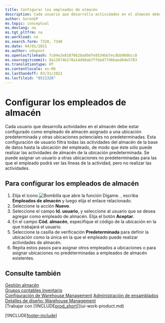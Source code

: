 ```yaml
---
title: Configurar los empleados de almacén
description: Cada usuario que desarrolla actividades en el almacén debe estar configurado como empleado de almacén asignado a una ubicación predeterminada y otras ubicaciones potenciales no predeterminadas.
author: SorenGP
ms.topic: conceptual
ms.devlang: na
ms.tgt_pltfrm: na
ms.workload: na
ms.search.form: 7328, 7348
ms.date: 04/01/2021
ms.author: edupont
ms.openlocfilehash: 7c04e2e81876628a8b6fe9534bb7ecdbb960bcc8
ms.sourcegitcommit: 8a12074b170a14d98ab7ffdad77d66aed64e5783
ms.translationtype: HT
ms.contentlocale: es-MX
ms.lasthandoff: 03/31/2022
ms.locfileid: "8511328"
---
```

# <a name="set-up-warehouse-employees"></a>Configurar los empleados de almacén

Cada usuario que desarrolla actividades en el almacén debe estar configurado como empleado de almacén asignado a una ubicación predeterminada y otras ubicaciones potenciales no predeterminadas. Esta configuración de usuario filtra todas las actividades del almacén de la base de datos hasta la ubicación del empleado, de modo que éste sólo puede realizar las actividades de almacén de la ubicación predeterminada. Se puede asignar un usuario a otras ubicaciones no predeterminadas para las que el empleado podrá ver las líneas de la actividad, pero no realizar las actividades.

## <a name="to-set-up-warehouse-employees"></a>Para configurar los empleados de almacén  

1.  Elija el icono ![Bombilla que abre la función Dígame.](media/ui-search/search_small.png "Dígame qué desea hacer") , escriba **Empleados de almacén** y luego elija el enlace relacionado.  
2. Seleccione la acción **Nuevo**.  
3. Seleccione el campo **Id. usuario**, y seleccione al usuario que se desea agregar como empleado de almacén. Elija el botón **Aceptar**.  
4. En el campo **Cód. almacén**, especifique el código de la ubicación en la que trabajará el usuario.  
5. Seleccione la casilla de verificación **Predeterminada** para definir la ubicación como la única en la que el empleado puede realizar actividades de almacén.  
6. Repita estos pasos para asignar otros empleados a ubicaciones o para asignar ubicaciones no predeterminadas a empleados de almacén existentes.  

## <a name="see-also"></a>Consulte también

[Gestión almacén](warehouse-manage-warehouse.md)  
[Grupos contables inventario](inventory-manage-inventory.md)  
[Configuración de Warehouse Management](warehouse-setup-warehouse.md) 
[Administración de ensamblados](assembly-assemble-items.md)
[Detalles de diseño: Warehouse Management](design-details-warehouse-management.md)  
[Trabajar con [!INCLUDE[prod_short](includes/prod_short.md)]](ui-work-product.md)  


[!INCLUDE[footer-include](includes/footer-banner.md)]